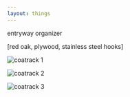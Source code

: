 ```yaml
---
layout: things
---
```


entryway organizer

[red oak, plywood, stainless steel hooks]

![coatrack 1](http://i.imgur.com/5dDmokNl.jpg)

![coatrack 2](http://i.imgur.com/Qljk719l.jpg)

![coatrack 3](http://i.imgur.com/TgJ2doNl.jpg)